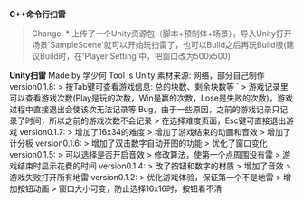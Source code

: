  **C++命令行扫雷** 
> Change:
    * 上传了一个Unity资源包（脚本+预制体+场景），导入Unity打开场景'SampleScene'就可以开始玩扫雷了，也可以Build之后再玩Build版(建议Build时，在'Player Setting'中，把窗口改为500x500)

 **Unity扫雷** 
Made by 学少何
Tool is Unity
素材来源: 网络，部分自己制作
version0.1.8:
	> 按Tab键可查看游戏信息: 总的块数、剩余块数等
`	> 游戏记录里可以查看游戏次数(Play是玩的次数，Win是赢的次数，Lose是失败的次数)，游戏过程中直接退出会使该次无法记录等	  Bug，由于一些原因，之前的游戏记录只记录了时间，所以之前的游戏次数不会记录
	> 在选择难度页面，Esc键可直接退出游戏
version0.1.7:
	> 增加了16x34的难度
	> 增加了游戏结束的动画和音效
	> 增加了计分板
version0.1.6:
	> 增加了双击数字自动开图的功能
	> 优化了窗口变化
version0.1.5:
	> 可以选择是否开启音效
	> 修改算法，使第一个点周围没有雷
	> 游戏结束时显示花费的时间
version0.1.4:
	> 改了按钮和数字的材质
	> 增加了音效
	> 游戏失败打开所有地雷
version0.1.2:
	> 优化游戏体验，保证第一个不是地雷
	> 增加按钮动画
	> 窗口大小可变，防止选择16x16时，按钮看不清